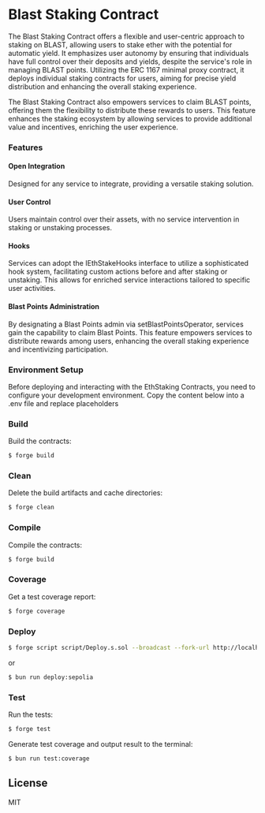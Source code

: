 # Blast Staking Contract

The Blast Staking Contract offers a flexible and user-centric approach to staking on BLAST, allowing users to stake
ether with the potential for automatic yield. It emphasizes user autonomy by ensuring that individuals have full control
over their deposits and yields, despite the service's role in managing BLAST points. Utilizing the ERC 1167 minimal
proxy contract, it deploys individual staking contracts for users, aiming for precise yield distribution and enhancing
the overall staking experience.

The Blast Staking Contract also empowers services to claim BLAST points, offering them the flexibility to distribute
these rewards to users. This feature enhances the staking ecosystem by allowing services to provide additional value and
incentives, enriching the user experience.

### Features

#### Open Integration

Designed for any service to integrate, providing a versatile staking solution.

#### User Control

Users maintain control over their assets, with no service intervention in staking or unstaking processes.

#### Hooks

Services can adopt the IEthStakeHooks interface to utilize a sophisticated hook system, facilitating custom actions
before and after staking or unstaking. This allows for enriched service interactions tailored to specific user
activities.

#### Blast Points Administration

By designating a Blast Points admin via setBlastPointsOperator, services gain the capability to claim Blast Points. This
feature empowers services to distribute rewards among users, enhancing the overall staking experience and incentivizing
participation.

### Environment Setup

Before deploying and interacting with the EthStaking Contracts, you need to configure your development environment. Copy
the content below into a .env file and replace placeholders

### Build

Build the contracts:

```sh
$ forge build
```

### Clean

Delete the build artifacts and cache directories:

```sh
$ forge clean
```

### Compile

Compile the contracts:

```sh
$ forge build
```

### Coverage

Get a test coverage report:

```sh
$ forge coverage
```

### Deploy

```sh
$ forge script script/Deploy.s.sol --broadcast --fork-url http://localhost:8545
```

or

```sh
$ bun run deploy:sepolia
```

### Test

Run the tests:

```sh
$ forge test
```

Generate test coverage and output result to the terminal:

```sh
$ bun run test:coverage
```

## License

MIT
